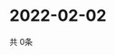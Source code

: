 # 2022-02-02
  共 0条

  <!-- BEGIN -->
  <!-- 最后更新时间Wed Feb 02 2022 06:06:25 GMT+0000 (Coordinated Universal Time) -->
  
  <!-- END -->
  
  